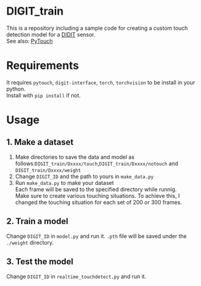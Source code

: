 # DIGIT_train

This is a repository including a sample code for creating a custom touch detection model 
for a [DIDIT](https://digit.ml/#:~:text=What%20is%20DIGIT%3F,by%20playing%20the%20video%20below.) sensor.  
See also: [PyTouch](https://github.com/facebookresearch/PyTouch)

# Requirements
It requires `pytouch`, `digit-interface`, `torch`, `torchvision` to be install in your python.  
Install with `pip install` if not.

# Usage
## 1. Make a dataset
1. Make directories to save the data and model as follows:`DIGIT_train/Dxxxx/touch`,`DIGIT_train/Dxxxx/notouch` and `DIGIT_train/Dxxxx/weight`  
2. Change `DIGIT_ID` and the path to yours in `make_data.py`
3. Run `make_data.py` to make your dataset  
Each frame will be saved to the specified directory while runnig.  
Make sure to create various touching situations.
To achieve this, I changed the touching situation for each set of 200 or 300 frames.
## 2. Train a model
Change `DIGIT_ID` in `model.py` and run it. 
`.pth` file will be saved under the `./weight` directory.
## 3. Test the model
Change `DIGIT_ID` in `realtime_touchdetect.py` and run it. 
